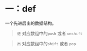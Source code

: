 <!--
 * @Author: WilliamQin
 * @Date: 2022-04-23 23:23:38
 * @LastEditors: WilliamQin
 * @LastEditTime: 2022-04-23 23:27:09
 * @Description: 
 * @FilePath: \web\algorithm - 算法\01 - 栈.md
 * Saying：AMD yes!
-->
# 一：def
一个先进后出的数据结构。

> `进` 对应数组中的`push` 或者 `unshift`

> `出` 对应数组中的`shift` 或者 `pop`